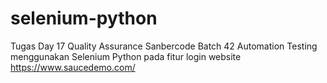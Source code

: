 # selenium-python

Tugas Day 17 Quality Assurance Sanbercode Batch 42
Automation Testing menggunakan Selenium Python pada fitur login website https://www.saucedemo.com/ 

